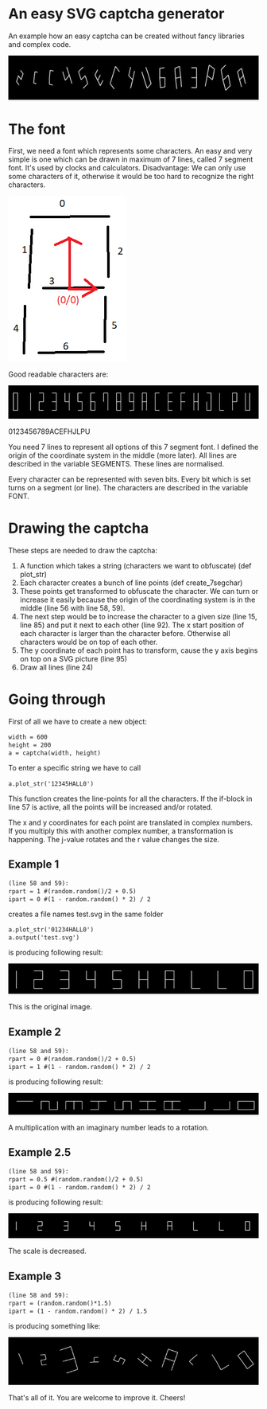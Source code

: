 # An easy SVG captcha generator
An example how an easy captcha can be created without fancy libraries and complex code.

![text](IMG/captcha_example_1.JPG)

# The font
First, we need a font which represents some characters. An easy and very simple is one which can be drawn in maximum of 7 lines, called 7 segment font. It's used by clocks and calculators. Disadvantage: We can only use some characters of it, otherwise it would be too hard to recognize the right characters.  

![text](IMG/7_segment_font.png)

Good readable characters are:

![text](IMG/7_segment_chatacters.JPG)

0123456789ACEFHJLPU

You need 7 lines to represent all options of this 7 segment font. I defined the origin of the coordinate system in the middle (more later). All lines are described in the variable SEGMENTS. These lines are normalised.

Every character can be represented with seven bits. Every bit which is set turns on a segment (or line). The characters are described in the variable FONT.


# Drawing the captcha

These steps are needed to draw the captcha:

1. A function which takes a string (characters we want to obfuscate) (def plot_str)
2. Each character creates a bunch of line points (def create_7segchar)
3. These points get transformed to obfuscate the character. We can turn or increase it easily because the origin of the coordinating system is in the middle (line 56 with line 58, 59).
4. The next step would be to increase the character to a given size (line 15, line 85) and put it next to each other (line 92). The x start position of each character is larger than the character before. Otherwise all characters would be on top of each other.
6. The y coordinate of each point has to transform, cause the y axis begins on top on a SVG picture (line 95)
7. Draw all lines (line 24)

# Going through

First of all we have to create a new object:

```
width = 600
height = 200
a = captcha(width, height)
```

To enter a specific string we have to call

`a.plot_str('12345HALL0')`

This function creates the line-points for all the characters. If the if-block in line 57 is active, all the points will be increased and/or rotated.

The x and y coordinates for each point are translated in complex numbers. If you multiply this with another complex number, a transformation is happening. The j-value rotates and the r value changes the size.

## Example 1
```
(line 58 and 59):
rpart = 1 #(random.random()/2 + 0.5)
ipart = 0 #(1 - random.random() * 2) / 2
```
creates a file names test.svg in the same folder
```
a.plot_str('01234HALL0')
a.output('test.svg')
```
is producing following result:

![text](IMG/bsp1.JPG)

This is the original image.

## Example 2
```
(line 58 and 59):
rpart = 0 #(random.random()/2 + 0.5)
ipart = 1 #(1 - random.random() * 2) / 2
```
is producing following result:

![text](IMG/bsp2.JPG)

A multiplication with an imaginary number leads to a rotation.

## Example 2.5
```
(line 58 and 59):
rpart = 0.5 #(random.random()/2 + 0.5)
ipart = 0 #(1 - random.random() * 2) / 2
```
is producing following result:

![text](IMG/bsp2_5.JPG)

The scale is decreased.

## Example 3
```
(line 58 and 59):
rpart = (random.random()*1.5)
ipart = (1 - random.random() * 2) / 1.5
```
is producing something like:

![text](IMG/bsp3.JPG)


That's all of it. You are welcome to improve it. Cheers!
